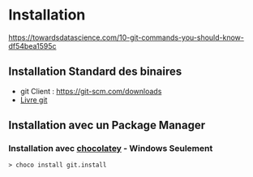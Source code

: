 # Installation


https://towardsdatascience.com/10-git-commands-you-should-know-df54bea1595c

## Installation Standard des binaires

* git Client : https://git-scm.com/downloads  
* [Livre git](https://git-scm.com/book/fr/v2)


## Installation avec un Package Manager

### Installation avec [chocolatey](https://chocolatey.org) - Windows Seulement


```
> choco install git.install
```
